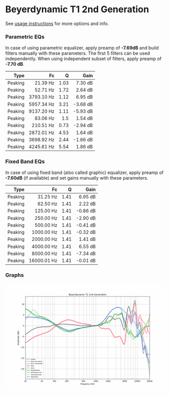# Beyerdynamic T1 2nd Generation
See [usage instructions](https://github.com/jaakkopasanen/AutoEq#usage) for more options and info.

### Parametric EQs
In case of using parametric equalizer, apply preamp of **-7.69dB** and build filters manually
with these parameters. The first 5 filters can be used independently.
When using independent subset of filters, apply preamp of **-7.70 dB**.

| Type    | Fc         |    Q | Gain     |
|--------:|-----------:|-----:|---------:|
| Peaking | 21.39 Hz   | 1.03 | 7.30 dB  |
| Peaking | 52.71 Hz   | 1.72 | 2.64 dB  |
| Peaking | 3793.10 Hz | 1.12 | 6.95 dB  |
| Peaking | 5957.34 Hz | 3.21 | -3.68 dB |
| Peaking | 9137.20 Hz | 1.11 | -5.93 dB |
| Peaking | 83.06 Hz   | 1.5  | 1.54 dB  |
| Peaking | 210.51 Hz  | 0.73 | -2.94 dB |
| Peaking | 2872.01 Hz | 4.53 | 1.64 dB  |
| Peaking | 3698.92 Hz | 2.44 | -1.66 dB |
| Peaking | 4245.61 Hz | 5.54 | 1.86 dB  |

### Fixed Band EQs
In case of using fixed band (also called graphic) equalizer, apply preamp of **-7.60dB**
(if available) and set gains manually with these parameters.

| Type    | Fc          |    Q | Gain     |
|--------:|------------:|-----:|---------:|
| Peaking | 31.25 Hz    | 1.41 | 6.95 dB  |
| Peaking | 62.50 Hz    | 1.41 | 2.22 dB  |
| Peaking | 125.00 Hz   | 1.41 | -0.86 dB |
| Peaking | 250.00 Hz   | 1.41 | -2.90 dB |
| Peaking | 500.00 Hz   | 1.41 | -0.41 dB |
| Peaking | 1000.00 Hz  | 1.41 | -0.32 dB |
| Peaking | 2000.00 Hz  | 1.41 | 1.41 dB  |
| Peaking | 4000.00 Hz  | 1.41 | 6.55 dB  |
| Peaking | 8000.00 Hz  | 1.41 | -7.34 dB |
| Peaking | 16000.01 Hz | 1.41 | -0.01 dB |

### Graphs
![](./Beyerdynamic%20T1%202nd%20Generation.png)